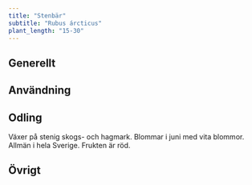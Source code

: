 ```yaml
---
title: "Stenbär"
subtitle: "Rubus árcticus"
plant_length: "15-30"
---
```


## Generellt

## Användning

## Odling

Växer på stenig skogs- och hagmark. Blommar i juni med vita blommor. Allmän i hela Sverige. Frukten är röd.

## Övrigt
